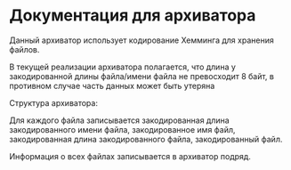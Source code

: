# Документация для архиватора

Данный архиватор использует кодирование Хемминга для хранения файлов.

В текущей реализации архиватора полагается, что длина у закодированной длины файла/имени файла не превосходит 8 байт, в противном случае часть данных может быть утеряна

Структура архиватора:

Для каждого файла записывается закодированная длина закодированного имени файла, закодированное имя файл, закодированная длина закодированного файла, закодированный файл.

Информация о всех файлах записывается в архиватор подряд.
